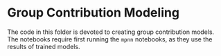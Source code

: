 # Group Contribution Modeling

The code in this folder is devoted to creating group contribution models. 
The notebooks require first running the `mpnn` notebooks, as they use the results of trained models.

